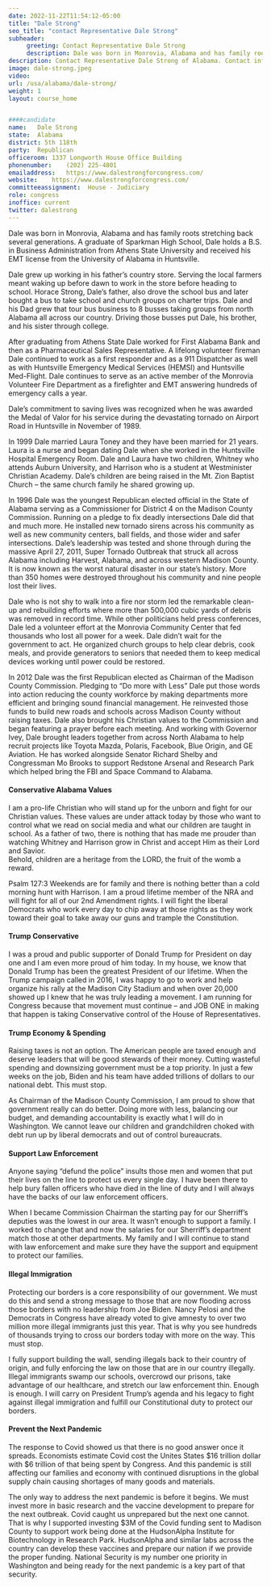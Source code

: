 ```yaml
---
date: 2022-11-22T11:54:12-05:00
title: "Dale Strong"
seo_title: "contact Representative Dale Strong"
subheader:
     greeting: Contact Representative Dale Strong 
     description: Dale was born in Monrovia, Alabama and has family roots stretching back several generations.  A graduate of Sparkman High School, Dale holds a B.S. in Business Administration from Athens State University and received his EMT license from the University of Alabama in Huntsville.
description: Contact Representative Dale Strong of Alabama. Contact information for Dale Strong includes email address, phone number, and mailing address.
image: dale-strong.jpeg
video: 
url: /usa/alabama/dale-strong/
weight: 1
layout: course_home


####candidate
name:	Dale Strong
state:	Alabama
district: 5th 118th
party:	Republican
officeroom:	1337 Longworth House Office Building
phonenumber:	(202) 225-4801
emailaddress:	https://www.dalestrongforcongress.com/
website:	https://www.dalestrongforcongress.com/
committeeassignment:  House - Judiciary
role: congress
inoffice: current
twitter: dalestrong
---
```


Dale was born in Monrovia, Alabama and has family roots stretching back several generations.  A graduate of Sparkman High School, Dale holds a B.S. in Business Administration from Athens State University and received his EMT license from the University of Alabama in Huntsville.

Dale grew up working in his father’s country store. Serving the local farmers meant waking up before dawn to work in the store before heading to school. Horace Strong, Dale’s father, also drove the school bus and later bought a bus to take school and church groups on charter trips. Dale and his Dad grew that tour bus business to 8 busses taking groups from north Alabama all across our country. Driving those busses put Dale, his brother, and his sister through college.

After graduating from Athens State Dale worked for First Alabama Bank and then as a Pharmaceutical Sales Representative. A lifelong volunteer fireman Dale continued to work as a first responder and as a 911 Dispatcher as well as with Huntsville Emergency Medical Services (HEMSI) and Huntsville Med-Flight.  Dale continues to serve as an active member of the Monrovia Volunteer Fire Department as a firefighter and EMT answering hundreds of emergency calls a year.

Dale’s commitment to saving lives was recognized when he was awarded the Medal of Valor for his service during the devastating tornado on Airport Road in Huntsville in November of 1989.

In 1999 Dale married Laura Toney and they have been married for 21 years.  Laura is a nurse and began dating Dale when she worked in the Huntsville Hospital Emergency Room. Dale and Laura have two children, Whitney who attends Auburn University, and Harrison who is a student at Westminister Christian Academy.  Dale’s children are being raised in the Mt. Zion Baptist Church – the same church family he shared growing up.

In 1996 Dale was the youngest Republican elected official in the State of Alabama serving as a Commissioner for District 4 on the Madison County Commission. Running on a pledge to fix deadly intersections Dale did that and much more. He installed new tornado sirens across his community as well as new community centers, ball fields, and those wider and safer intersections. Dale’s leadership was tested and shone through during the massive April 27, 2011, Super Tornado Outbreak that struck all across Alabama including Harvest, Alabama, and across western Madison County.  It is now known as the worst natural disaster in our state’s history.  More than 350 homes were destroyed throughout his community and nine people lost their lives.

Dale who is not shy to walk into a fire nor storm led the remarkable clean-up and rebuilding efforts where more than 500,000 cubic yards of debris was removed in record time. While other politicians held press conferences, Dale led a volunteer effort at the Monrovia Community Center that fed thousands who lost all power for a week. Dale didn’t wait for the government to act. He organized church groups to help clear debris, cook meals, and provide generators to seniors that needed them to keep medical devices working until power could be restored.  

In 2012 Dale was the first Republican elected as Chairman of the Madison County Commission. Pledging to “Do more with Less” Dale put those words into action reducing the county workforce by making departments more efficient and bringing sound financial management. He reinvested those funds to build new roads and schools across Madison County without raising taxes. Dale also brought his Christian values to the Commission and began featuring a prayer before each meeting. And working with Governor Ivey, Dale brought leaders together from across North Alabama to help recruit projects like Toyota Mazda, Polaris, Facebook, Blue Origin, and GE Aviation. He has worked alongside Senator Richard Shelby and Congressman Mo Brooks to support Redstone Arsenal and Research Park which helped bring the FBI and Space Command to Alabama.  

#### Conservative Alabama Values
I am a pro-life Christian who will stand up for the unborn and fight for our Christian values. These values are under attack today by those who want to control what we read on social media and what our children are taught in school. As a father of two, there is nothing that has made me prouder than watching Whitney and Harrison grow in Christ and accept Him as their Lord and Savior.  
Behold, children are a heritage from the LORD, the fruit of the womb a reward.

Psalm 127:3
Weekends are for family and there is nothing better than a cold morning hunt with Harrison.  I am a proud lifetime member of the NRA and will fight for all of our 2nd Amendment rights.  I will fight the liberal Democrats who work every day to chip away at those rights as they work toward their goal to take away our guns and trample the Constitution.

#### Trump Conservative
I was a proud and public supporter of Donald Trump for President on day one and I am even more proud of him today. In my house, we know that Donald Trump has been the greatest President of our lifetime. When the Trump campaign called in 2016, I was happy to go to work and help organize his rally at the Madison City Stadium and when over 20,000 showed up I knew that he was truly leading a movement. I am running for Congress because that movement must continue – and JOB ONE in making that happen is taking Conservative control of the House of Representatives.

#### Trump Economy & Spending
Raising taxes is not an option.  The American people are taxed enough and deserve leaders that will be good stewards of their money.  Cutting wasteful spending and downsizing government must be a top priority. In just a few weeks on the job, Biden and his team have added trillions of dollars to our national debt. This must stop.

As Chairman of the Madison County Commission, I am proud to show that government really can do better.  Doing more with less, balancing our budget, and demanding accountability is exactly what I will do in Washington. We cannot leave our children and grandchildren choked with debt run up by liberal democrats and out of control bureaucrats.

#### Support Law Enforcement
Anyone saying “defund the police” insults those men and women that put their lives on the line to protect us every single day. I have been there to help bury fallen officers who have died in the line of duty and I will always have the backs of our law enforcement officers.

When I became Commission Chairman the starting pay for our Sherriff’s deputies was the lowest in our area. It wasn’t enough to support a family. I worked to change that and now the salaries for our Sherriff’s department match those at other departments. My family and I will continue to stand with law enforcement and make sure they have the support and equipment to protect our families.

#### Illegal Immigration
Protecting our borders is a core responsibility of our government. We must do this and send a strong message to those that are now flooding across those borders with no leadership from Joe Biden. Nancy Pelosi and the Democrats in Congress have already voted to give amnesty to over two million more illegal immigrants just this year. That is why you see hundreds of thousands trying to cross our borders today with more on the way. This must stop.

I fully support building the wall, sending illegals back to their country of origin, and fully enforcing the law on those that are in our country illegally. Illegal immigrants swamp our schools, overcrowd our prisons, take advantage of our healthcare, and stretch our law enforcement thin.  Enough is enough.  I will carry on President Trump’s agenda and his legacy to fight against illegal immigration and fulfill our Constitutional duty to protect our borders.  

#### Prevent the Next Pandemic
The response to Covid showed us that there is no good answer once it spreads. Economists estimate Covid cost the Unites States $16 trillion dollar with $6 trillion of that being spent by Congress. And this pandemic is still affecting our families and economy with continued disruptions in the global supply chain causing shortages of many goods and materials.

The only way to address the next pandemic is before it begins. We must invest more in basic research and the vaccine development to prepare for the next outbreak. Covid caught us unprepared but the next one cannot. That is why I supported investing $3M of the Covid funding sent to Madison County to support work being done at the HudsonAlpha Institute for Biotechnology in Research Park. HudsonAlpha and similar labs across the country can develop these vaccines and prepare our nation if we provide the proper funding. National Security is my number one priority in Washington and being ready for the next pandemic is a key part of that security.
